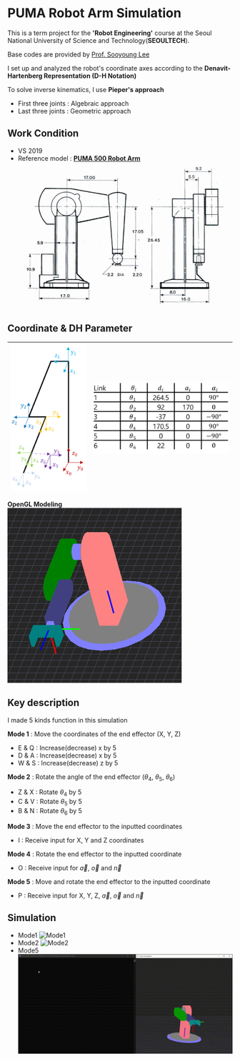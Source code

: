 # PUMA Robot Arm Simulation
This is a term project for the **'Robot Engineering'** course at the Seoul National University of Science and Technology(**SEOULTECH**).

Base codes are provided by [Prof. Sooyoung Lee](https://eie.seoultech.ac.kr/intro/prof/?togo=list&menu=1143&profidx=02365)

I set up and analyzed the robot's coordinate axes according to the **Denavit-Hartenberg Representation (D-H Notation)**

To solve inverse kinematics, I use **Pieper's approach** 
- First three joints : Algebraic approach
- Last three joints : Geometric approach

## Work Condition
- VS 2019
- Reference model : [**PUMA 500 Robot Arm**](http://rutherford-robotics.com/PUMA/)
![PUMA_size](pic/PUMA_sizes.jpg) 

## Coordinate & DH Parameter
![Coordinate](pic/coordinate.png) |![DH](pic/DH_param.png)
--- | --- | 

**OpenGL Modeling**  
![Coordinate](pic/OpenGL_model.png)

## Key description
I made 5 kinds function in this simulation

**Mode 1** : Move the coordinates of the end effector (X, Y, Z)
-   E & Q : Increase(decrease) x by 5
-   D & A : Increase(decrease) x by 5
-   W & S : Increase(decrease) z by 5

**Mode 2** : Rotate the angle of the end effector ($\theta_{4}$, $\theta_{5}$, $\theta_{6}$)
- Z & X : Rotate $\theta_{4}$ by 5
- C & V : Rotate $\theta_{5}$ by 5
- B & N : Rotate $\theta_{6}$ by 5

**Mode 3** : Move the end effector to the inputted coordinates
- I : Receive input for X, Y and Z coordinates

**Mode 4** : Rotate the end effector to the inputted coordinate
- O : Receive input for $\vec a$, $\vec o$ and $\vec n$

**Mode 5** : Move and rotate the end effector to the inputted coordinate
- P : Receive input for X, Y, Z, $\vec a$, $\vec o$ and $\vec n$

## Simulation
- Mode1
  ![Mode1](pic/Mode1.gif)
- Mode2
  ![Mode2](pic/Mode2.gif)
- Mode5
  ![Mode5](pic/Mode5.gif)
